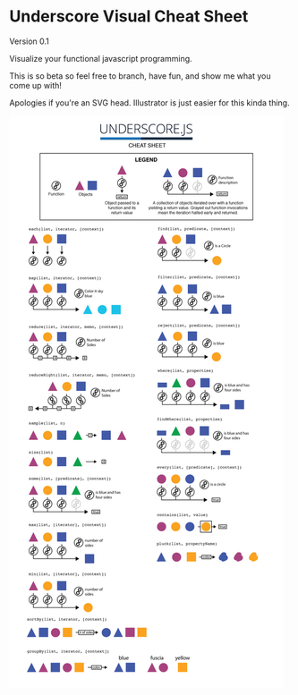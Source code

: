 Underscore Visual Cheat Sheet
=============================

Version 0.1

Visualize your functional javascript programming.

This is so beta so feel free to branch, have fun, and show me what you come up with!

Apologies if you're an SVG head. Illustrator is just easier for this kinda thing.

![The cheat sheet.](/cheat-sheet.jpg?raw=true "Cheat sheet")